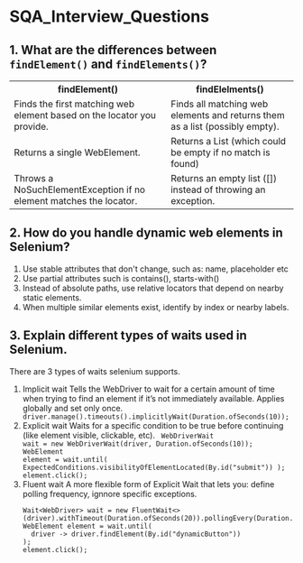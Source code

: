 # SQA_Interview_Questions

## 1. What are the differences between `findElement()` and `findElements()`?
<table>
  <tr>
    <th>findElement()</th>
    <th>findElelments()</th>
  </tr>
  <tr>
    <td>Finds the first matching web element based on the locator you provide.</td>
    <td>Finds all matching web elements and returns them as a list (possibly empty).</td>
  </tr>
  <tr>
    <td>Returns a single WebElement.</td>
    <td>Returns a List<WebElement> (which could be empty if no match is found)</td>
  </tr>
  <tr>
    <td>Throws a NoSuchElementException if no element matches the locator.</td>
    <td>Returns an empty list ([]) instead of throwing an exception.</td>
  </tr>
</table>

## 2. How do you handle dynamic web elements in Selenium?
1. Use stable attributes that don't change, such as: name, placeholder etc
2. Use partial attributes such is contains(), starts-with()
3. Instead of absolute paths, use relative locators that depend on nearby static elements.
4. When multiple similar elements exist, identify by index or nearby labels.

## 3. Explain different types of waits used in Selenium.
There are 3 types of waits selenium supports.
1. Implicit wait
    Tells the WebDriver to wait for a certain amount of time when trying to find an element if it’s not immediately available. Applies globally and set only once.
   <code>
   driver.manage().timeouts().implicitlyWait(Duration.ofSeconds(10));
   </code>
3. Explicit wait
   Waits for a specific condition to be true before continuing (like element visible, clickable, etc).
   <code>
   WebDriverWait wait = new WebDriverWait(driver, Duration.ofSeconds(10));
   WebElement element = wait.until(
     ExpectedConditions.visibilityOfElementLocated(By.id("submit"))
   );
   element.click();
   </code>
5. Fluent wait
   A more flexible form of Explicit Wait that lets you: define polling frequency, ignnore specific exceptions.
   ```
   Wait<WebDriver> wait = new FluentWait<>(driver).withTimeout(Duration.ofSeconds(20)).pollingEvery(Duration.ofSeconds(2)).ignoring(NoSuchElementException.class);
   WebElement element = wait.until(
     driver -> driver.findElement(By.id("dynamicButton"))
   );
   element.click();
   ```

